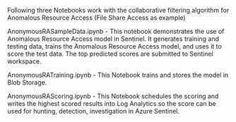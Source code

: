 Following three Notebooks work with the collaborative filtering algorithm for Anomalous Resource Access (File Share Access as example)

AnonymousRASampleData.ipynb - This notebook demonstrates the use of Anomalous Resource Access model in Sentinel. It generates training and testing data, trains the Anomalous Resource Access model, and uses it to score the test data. The top predicted scores are submitted to Sentinel workspace.

AnonymousRATraining.ipynb - This Notebook trains and stores the model in Blob Storage.

AnonymousRAScoring.ipynb - This Notebook schedules the scoring and writes the highest scored results into Log Analytics so the score can be used for hunting, detection, investigation in Azure Sentinel.

